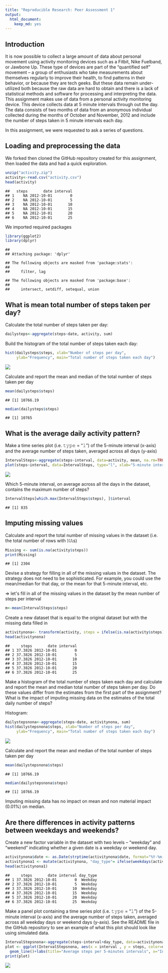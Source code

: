 ```yaml
---
title: "Reproducible Research: Peer Assessment 1"
output: 
  html_document: 
    keep_md: yes
---
```


## Introduction

It is now possible to collect a large amount of data about personal movement using activity monitoring devices such as a Fitbit, Nike Fuelband, or Jawbone Up. These type of devices are part of the “quantified self” movement – a group of enthusiasts who take measurements about themselves regularly to improve their health, to find patterns in their behavior, or because they are tech geeks. But these data remain under-utilized both because the raw data are hard to obtain and there is a lack of statistical methods and software for processing and interpreting the data.
This assignment makes use of data from a personal activity monitoring device. This device collects data at 5 minute intervals through out the day. The data consists of two months of data from an anonymous individual collected during the months of October and November, 2012 and include the number of steps taken in 5 minute intervals each day.

In this assignment, we were requested to ask a series of questions.

## Loading and preprocessing the data

We forked then cloned the GitHub repository created for this assignment, then loaded the data and had a quick exploration.

```r
unzip("activity.zip")
activity<-read.csv("activity.csv")
head(activity)
```

```
##   steps       date interval
## 1    NA 2012-10-01        0
## 2    NA 2012-10-01        5
## 3    NA 2012-10-01       10
## 4    NA 2012-10-01       15
## 5    NA 2012-10-01       20
## 6    NA 2012-10-01       25
```

We imported required packages

```r
library(ggplot2)
library(dplyr)
```

```
## 
## Attaching package: 'dplyr'
```

```
## The following objects are masked from 'package:stats':
## 
##     filter, lag
```

```
## The following objects are masked from 'package:base':
## 
##     intersect, setdiff, setequal, union
```


## What is mean total number of steps taken per day?

Calculate the total number of steps taken per day:

```r
dailysteps<-aggregate(steps~date, activity, sum)
```

Build the histogram of the total number of steps taken each day:

```r
hist(dailysteps$steps, xlab="Number of steps per day", 
     ylab="Frequency", main="Total number of steps taken each day")
```

![](PA1_template_files/figure-html/unnamed-chunk-4-1.png)<!-- -->

Calculate and report the mean and median of the total number of steps taken per day

```r
mean(dailysteps$steps)
```

```
## [1] 10766.19
```


```r
median(dailysteps$steps)
```

```
## [1] 10765
```


## What is the average daily activity pattern?

Make a time series plot (i.e. 𝚝𝚢𝚙𝚎 = “𝚕”) of the 5-minute interval (x-axis) and the average number of steps taken, averaged across all days (y-axis)

```r
IntervalSteps<-aggregate(steps~interval, data=activity, mean, na.rm=TRUE)
plot(steps~interval, data=IntervalSteps, type="l", xlab="5-minute intervals", ylab=("Average number of steps taken"))
```

![](PA1_template_files/figure-html/unnamed-chunk-7-1.png)<!-- -->

Which 5-minute interval, on average across all the days in the dataset, contains the maximum number of steps?

```r
IntervalSteps[which.max(IntervalSteps$steps), ]$interval
```

```
## [1] 835
```


## Imputing missing values

Calculate and report the total number of missing values in the dataset (i.e. the total number of rows with 𝙽𝙰s)

```r
Missing <- sum(is.na(activity$steps))
print(Missing)
```

```
## [1] 2304
```

Devise a strategy for filling in all of the missing values in the dataset. The strategy does not need to be sophisticated. For example, you could use the mean/median for that day, or the mean for that 5-minute interval, etc.

=> let's fill in all of the missing values in the dataset by the mean number of steps per interval

```r
m<-mean(IntervalSteps$steps)
```

Create a new dataset that is equal to the original dataset but with the missing data filled in

```r
activitynona<- transform(activity, steps = ifelse(is.na(activity$steps), m, activity$steps))
head(activitynona)
```

```
##     steps       date interval
## 1 37.3826 2012-10-01        0
## 2 37.3826 2012-10-01        5
## 3 37.3826 2012-10-01       10
## 4 37.3826 2012-10-01       15
## 5 37.3826 2012-10-01       20
## 6 37.3826 2012-10-01       25
```

Make a histogram of the total number of steps taken each day and calculate and report the mean and median total number of steps taken per day. Do these values differ from the estimates from the first part of the assignment? What is the impact of imputing missing data on the estimates of the total daily number of steps?

Histogram:

```r
dailystepsnona<-aggregate(steps~date, activitynona, sum)
hist(dailystepsnona$steps, xlab="Number of steps per day", 
     ylab="Frequency", main="Total number of steps taken each day")
```

![](PA1_template_files/figure-html/unnamed-chunk-12-1.png)<!-- -->


Calculate and report the mean and median of the total number of steps taken per day

```r
mean(dailystepsnona$steps)
```

```
## [1] 10766.19
```


```r
median(dailystepsnona$steps)
```

```
## [1] 10766.19
```

Imputing missing data has no impact on mean and non material impact (0.01%) on median.

## Are there differences in activity patterns between weekdays and weekends?

Create a new factor variable in the dataset with two levels – “weekday” and “weekend” indicating whether a given date is a weekday or weekend day.

```r
activitynona$date <- as.Date(strptime(activitynona$date, format="%Y-%m-%d"))
activitynona1 <- mutate(activitynona, "day_type"= ifelse(weekdays(activitynona$date)=="samedi" | weekdays(activitynona$date)=="dimanche", "Weekend", "Weekday"))
head(activitynona1)
```

```
##     steps       date interval day_type
## 1 37.3826 2012-10-01        0  Weekday
## 2 37.3826 2012-10-01        5  Weekday
## 3 37.3826 2012-10-01       10  Weekday
## 4 37.3826 2012-10-01       15  Weekday
## 5 37.3826 2012-10-01       20  Weekday
## 6 37.3826 2012-10-01       25  Weekday
```

Make a panel plot containing a time series plot (i.e. 𝚝𝚢𝚙𝚎 = “𝚕”) of the 5-minute interval (x-axis) and the average number of steps taken, averaged across all weekday days or weekend days (y-axis). See the README file in the GitHub repository to see an example of what this plot should look like using simulated data.

```r
IntervalStepsnona<-aggregate(steps~interval+day_type, data=activitynona1, mean)
plot <- ggplot(IntervalStepsnona, aes(x = interval , y = steps, color=day_type)) + facet_wrap(~day_type, ncol = 1, nrow=2) +
  geom_line()+labs(title="Average steps per 5-minutes intervals", x="Intervals", y="Number of steps")
print(plot)
```

![](PA1_template_files/figure-html/unnamed-chunk-16-1.png)<!-- -->




